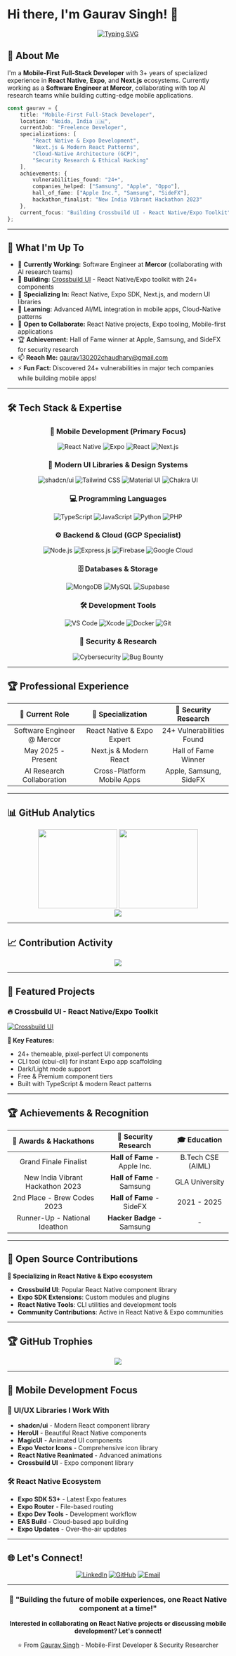 # Hi there, I'm Gaurav Singh! 👋

<div align="center">

[![Typing SVG](https://readme-typing-svg.herokuapp.com?font=Fira+Code&weight=500&size=22&pause=1000&color=0891B2&center=true&vCenter=true&width=700&lines=Mobile-First+Full-Stack+Developer;React+Native+%26+Expo+Specialist;Security+Researcher+%7C+Hall+of+Fame+Winner;Building+Cross-Platform+Magic+%E2%9A%A1)](https://git.io/typing-svg)

</div>

## 🚀 About Me

I'm a **Mobile-First Full-Stack Developer** with 3+ years of specialized experience in **React Native**, **Expo**, and **Next.js** ecosystems. Currently working as a **Software Engineer at Mercor**, collaborating with top AI research teams while building cutting-edge mobile applications.

```typescript
const gaurav = {
    title: "Mobile-First Full-Stack Developer",
    location: "Noida, India 🇮🇳",
    currentJob: "Freelence Developer",
    specializations: [
        "React Native & Expo Development",
        "Next.js & Modern React Patterns", 
        "Cloud-Native Architecture (GCP)",
        "Security Research & Ethical Hacking"
    ],
    achievements: {
        vulnerabilities_found: "24+",
        companies_helped: ["Samsung", "Apple", "Oppo"],
        hall_of_fame: ["Apple Inc.", "Samsung", "SideFX"],
        hackathon_finalist: "New India Vibrant Hackathon 2023"
    },
    current_focus: "Building Crossbuild UI - React Native/Expo Toolkit"
};
```

---

## 🎯 What I'm Up To

- 🔭 **Currently Working:** Software Engineer at **Mercor** (collaborating with AI research teams)
- 🚀 **Building:** [Crossbuild UI](http://www.crossbuildui.com/) - React Native/Expo toolkit with 24+ components
- 📱 **Specializing In:** React Native, Expo SDK, Next.js, and modern UI libraries
- 🌱 **Learning:** Advanced AI/ML integration in mobile apps, Cloud-Native patterns
- 👯 **Open to Collaborate:** React Native projects, Expo tooling, Mobile-first applications
- 🏆 **Achievement:** Hall of Fame winner at Apple, Samsung, and SideFX for security research
- 📫 **Reach Me:** [gaurav130202chaudhary@gmail.com](mailto:gaurav130202chaudhary@gmail.com)
- ⚡ **Fun Fact:** Discovered 24+ vulnerabilities in major tech companies while building mobile apps!

---

## 🛠️ Tech Stack & Expertise

<div align="center">

### 📱 Mobile Development (Primary Focus)
![React Native](https://img.shields.io/badge/React_Native-20232A?style=for-the-badge&logo=react&logoColor=61DAFB)
![Expo](https://img.shields.io/badge/Expo-1B1F23?style=for-the-badge&logo=expo&logoColor=white)
![React](https://img.shields.io/badge/React-20232A?style=for-the-badge&logo=react&logoColor=61DAFB)
![Next.js](https://img.shields.io/badge/Next.js-000000?style=for-the-badge&logo=next.js&logoColor=white)

### 🎨 Modern UI Libraries & Design Systems
![shadcn/ui](https://img.shields.io/badge/shadcn%2Fui-000000?style=for-the-badge&logo=shadcnui&logoColor=white)
![Tailwind CSS](https://img.shields.io/badge/Tailwind_CSS-38B2AC?style=for-the-badge&logo=tailwind-css&logoColor=white)
![Material UI](https://img.shields.io/badge/Material--UI-0081CB?style=for-the-badge&logo=material-ui&logoColor=white)
![Chakra UI](https://img.shields.io/badge/Chakra--UI-319795?style=for-the-badge&logo=chakra-ui&logoColor=white)

### 💻 Programming Languages
![TypeScript](https://img.shields.io/badge/TypeScript-007ACC?style=for-the-badge&logo=typescript&logoColor=white)
![JavaScript](https://img.shields.io/badge/JavaScript-F7DF1E?style=for-the-badge&logo=javascript&logoColor=black)
![Python](https://img.shields.io/badge/Python-3776AB?style=for-the-badge&logo=python&logoColor=white)
![PHP](https://img.shields.io/badge/PHP-777BB4?style=for-the-badge&logo=php&logoColor=white)

### ⚙️ Backend & Cloud (GCP Specialist)
![Node.js](https://img.shields.io/badge/Node.js-43853D?style=for-the-badge&logo=node.js&logoColor=white)
![Express.js](https://img.shields.io/badge/Express.js-404D59?style=for-the-badge&logo=express&logoColor=white)
![Firebase](https://img.shields.io/badge/Firebase-039BE5?style=for-the-badge&logo=Firebase&logoColor=white)
![Google Cloud](https://img.shields.io/badge/Google_Cloud-4285F4?style=for-the-badge&logo=google-cloud&logoColor=white)

### 🗄️ Databases & Storage
![MongoDB](https://img.shields.io/badge/MongoDB-4EA94B?style=for-the-badge&logo=mongodb&logoColor=white)
![MySQL](https://img.shields.io/badge/MySQL-00000F?style=for-the-badge&logo=mysql&logoColor=white)
![Supabase](https://img.shields.io/badge/Supabase-3ECF8E?style=for-the-badge&logo=supabase&logoColor=white)

### 🛠️ Development Tools
![VS Code](https://img.shields.io/badge/VS_Code-007ACC?style=for-the-badge&logo=visual-studio-code&logoColor=white)
![Xcode](https://img.shields.io/badge/Xcode-007ACC?style=for-the-badge&logo=Xcode&logoColor=white)
![Docker](https://img.shields.io/badge/Docker-2496ED?style=for-the-badge&logo=docker&logoColor=white)
![Git](https://img.shields.io/badge/Git-F05032?style=for-the-badge&logo=git&logoColor=white)

### 🔐 Security & Research
![Cybersecurity](https://img.shields.io/badge/Cybersecurity-FF6B6B?style=for-the-badge&logo=hackerone&logoColor=white)
![Bug Bounty](https://img.shields.io/badge/Bug_Bounty-4ECDC4?style=for-the-badge&logo=bugcrowd&logoColor=white)

</div>

---

## 🏆 Professional Experience

<div align="center">

| 🚀 **Current Role** | 📱 **Specialization** | 🔐 **Security Research** |
|:---:|:---:|:---:|
| Software Engineer @ Mercor | React Native & Expo Expert | 24+ Vulnerabilities Found |
| May 2025 - Present | Next.js & Modern React | Hall of Fame Winner |
| AI Research Collaboration | Cross-Platform Mobile Apps | Apple, Samsung, SideFX |

</div>

---

## 📊 GitHub Analytics

<div align="center">
  <img height="180em" src="https://github-readme-stats.vercel.app/api?username=gaurav-1302&show_icons=true&theme=tokyonight&include_all_commits=true&count_private=true&hide_border=true"/>
  <img height="180em" src="https://github-readme-stats.vercel.app/api/top-langs/?username=gaurav-1302&layout=compact&langs_count=10&theme=tokyonight&hide_border=true"/>
</div>

<div align="center">
  <img src="https://github-readme-streak-stats.herokuapp.com/?user=gaurav-1302&theme=tokyonight&hide_border=true"/>
</div>

---

## 📈 Contribution Activity

<div align="center">
  <img src="https://github-readme-activity-graph.vercel.app/graph?username=gaurav-1302&theme=tokyo-night&hide_border=true&area=true"/>
</div>

---

## 🎯 Featured Projects

### 🔥 **Crossbuild UI** - React Native/Expo Toolkit
[![Crossbuild UI](https://github-readme-stats.vercel.app/api/pin/?username=crossbuildui&repo=crossbuildui&theme=tokyonight&hide_border=true)](http://www.crossbuildui.com/)

**🚀 Key Features:**
- 24+ themeable, pixel-perfect UI components
- CLI tool (cbui-cli) for instant Expo app scaffolding
- Dark/Light mode support
- Free & Premium component tiers
- Built with TypeScript & modern React patterns

---

## 🏆 Achievements & Recognition

<div align="center">

| 🏅 **Awards & Hackathons** | 🔐 **Security Research** | 🎓 **Education** |
|:---:|:---:|:---:|
| Grand Finale Finalist | **Hall of Fame** - Apple Inc. | B.Tech CSE (AIML) |
| New India Vibrant Hackathon 2023 | **Hall of Fame** - Samsung | GLA University |
| 2nd Place - Brew Codes 2023 | **Hall of Fame** - SideFX | 2021 - 2025 |
| Runner-Up - National Ideathon | **Hacker Badge** - Samsung | - |

</div>

---

## 🌟 Open Source Contributions

**🎯 Specializing in React Native & Expo ecosystem**
- **Crossbuild UI**: Popular React Native component library
- **Expo SDK Extensions**: Custom modules and plugins
- **React Native Tools**: CLI utilities and development tools
- **Community Contributions**: Active in React Native & Expo communities

---

## 🏆 GitHub Trophies

<div align="center">
  <img src="https://github-profile-trophy.vercel.app/?username=gaurav-1302&theme=tokyonight&no-frame=true&no-bg=false&margin-w=4&row=2&column=3"/>
</div>

---

## 📱 Mobile Development Focus

### 🎨 **UI/UX Libraries I Work With**
- **shadcn/ui** - Modern React component library
- **HeroUI** - Beautiful React Native components  
- **MagicUI** - Animated UI components
- **Expo Vector Icons** - Comprehensive icon library
- **React Native Reanimated** - Advanced animations
- **Crossbuild UI** - Expo component library

### 🛠️ **React Native Ecosystem**
- **Expo SDK 53+** - Latest Expo features
- **Expo Router** - File-based routing
- **Expo Dev Tools** - Development workflow
- **EAS Build** - Cloud-based app building
- **Expo Updates** - Over-the-air updates

---

## 🌐 Let's Connect!

<div align="center">

[![LinkedIn](https://img.shields.io/badge/LinkedIn-0077B5?style=for-the-badge&logo=linkedin&logoColor=white)](https://www.linkedin.com/in/gauravchadhry)
[![GitHub](https://img.shields.io/badge/GitHub-100000?style=for-the-badge&logo=github&logoColor=white)](https://www.github.com/gaurav-1302)
[![Email](https://img.shields.io/badge/Email-D14836?style=for-the-badge&logo=gmail&logoColor=white)](mailto:gaurav130202chaudhary@gmail.com)

</div>

---

<div align="center">

### 📱 "Building the future of mobile experiences, one React Native component at a time!" 

**Interested in collaborating on React Native projects or discussing mobile development? Let's connect!** 

⭐️ From [Gaurav Singh](https://github.com/gaurav-1302) - Mobile-First Developer & Security Researcher

</div>
